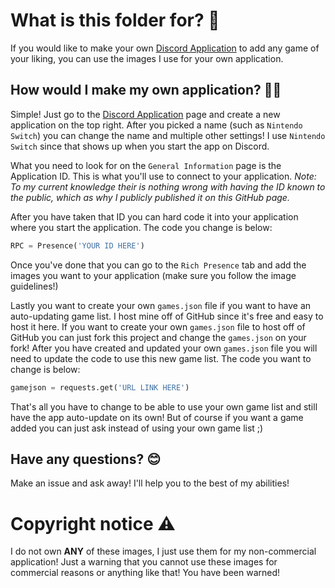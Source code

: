 # What is this folder for? 🤔
If you would like to make your own [Discord Application](https://discord.com/developers/applications) to add any game of your liking, you can use the images I use for your own application.

## How would I make my own application? 👷‍♂️
Simple! Just go to the [Discord Application](https://discord.com/developers/applications) page and create a new application on the top right. After you picked a name (such as `Nintendo Switch`) you can change the name and multiple other settings! I use `Nintendo Switch` since that shows up when you start the app on Discord.

What you need to look for on the `General Information` page is the Application ID. This is what you'll use to connect to your application. *Note: To my current knowledge their is nothing wrong with having the ID known to the public, which as why I publicly published it on this GitHub page.*

After you have taken that ID you can hard code it into your application where you start the application. The code you change is below:

```python
RPC = Presence('YOUR ID HERE')
```

Once you've done that you can go to the `Rich Presence` tab and add the images you want to your application (make sure you follow the image guidelines!)

Lastly you want to create your own `games.json` file if you want to have an auto-updating game list. I host mine off of GitHub since it's free and easy to host it here. If you want to create your own `games.json` file to host off of GitHub you can just fork this project and change the `games.json` on your fork!
After you have created and updated your own `games.json` file you will need to update the code to use this new game list. The code you want to change is below:
```python
gamejson = requests.get('URL LINK HERE')
```

That's all you have to change to be able to use your own game list and still have the app auto-update on its own! But of course if you want a game added you can just ask instead of using your own game list ;)

## Have any questions? 😊
Make an issue and ask away! I'll help you to the best of my abilities!

# Copyright notice ⚠
I do not own **ANY** of these images, I just use them for my non-commercial application! Just a warning that you cannot use these images for commercial reasons or anything like that! You have been warned!
